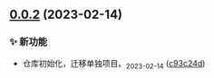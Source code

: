 ## [0.0.2](https://github.com/tomiaa12/comment/compare/c93c24da1d3ccb6548c0724c6a078ac3245bc2a7...0.0.2) (2023-02-14)


### ✨ 新功能

* 仓库初始化，迁移单独项目。<sub>2023-02-14</sub> ([c93c24d](https://github.com/tomiaa12/comment/commit/c93c24da1d3ccb6548c0724c6a078ac3245bc2a7))



